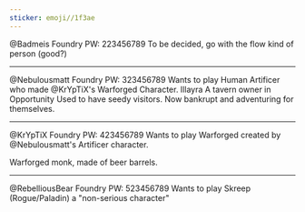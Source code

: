 ```yaml
---
sticker: emoji//1f3ae
---
```

@Badmeis Foundry PW: 223456789
To be decided, go with the flow kind of person (good?)



---
@Nebulousmatt Foundry PW: 323456789
Wants to play Human Artificer who made @KrYpTiX's Warforged Character.
Illayra 
A tavern owner in Opportunity
Used to have seedy visitors. Now bankrupt and adventuring for themselves. 

---
@KrYpTiX Foundry PW: 423456789
Wants to play Warforged created by @Nebulousmatt's Artificer character. 

Warforged monk, made of beer barrels. 

---
@RebelliousBear Foundry PW: 523456789
Wants to play Skreep (Rogue/Paladin) a "non-serious character"


